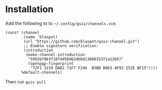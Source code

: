 # Installation

Add the following to to `~/.config/guix/channels.scm`:
```
(cons* (channel
        (name 'blaxpot)
        (url "https://github.com/blaxpot/guix-channel.git")
        ;; Enable signature verification:
        (introduction
         (make-channel-introduction
          "5955bf863f10fdd58d62dbb81368635371a13b57"
          (openpgp-fingerprint
           "72F1 3159 DA81 71F7 F246  B5BB B063 4F93 252E BF15"))))
       %default-channels)
```

Then run `guix pull`


